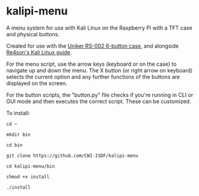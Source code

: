 # kalipi-menu
A menu system for use with Kali Linux on the Raspberry Pi with a TFT case and physical buttons.

Created for use with the [Uniker RS-002 6-button case](https://www.amazon.com/Uniker-Raspberry-Aluminum-Enclosure-Screen/dp/B014JFEU48/), and alongside [Re4son's Kali Linux guide](http://whitedome.com.au/re4son/sticky-fingers-kali-pi/).



For the menu script, use the arrow keys (keyboard or on the case) to navigate up and down the menu. The X button (or right arrow on keyboard) selects the current option and any further functions of the buttons are displayed on the screen.

For the button scripts, the "button.py" file checks if you're running in CLI or GUI mode and then executes the correct script. These can be customized. 




To install:

`cd ~`

`mkdir bin`

`cd bin`

`git clone https://github.com/CWI-ISDF/kalipi-menu`

`cd kalipi-menu/bin`

`chmod +x install`

`./install`
